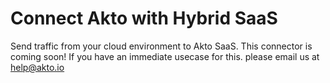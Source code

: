 # Connect Akto with Hybrid SaaS

Send traffic from your cloud environment to Akto SaaS.
This connector is coming soon! If you have an immediate usecase for this. please email us at help@akto.io